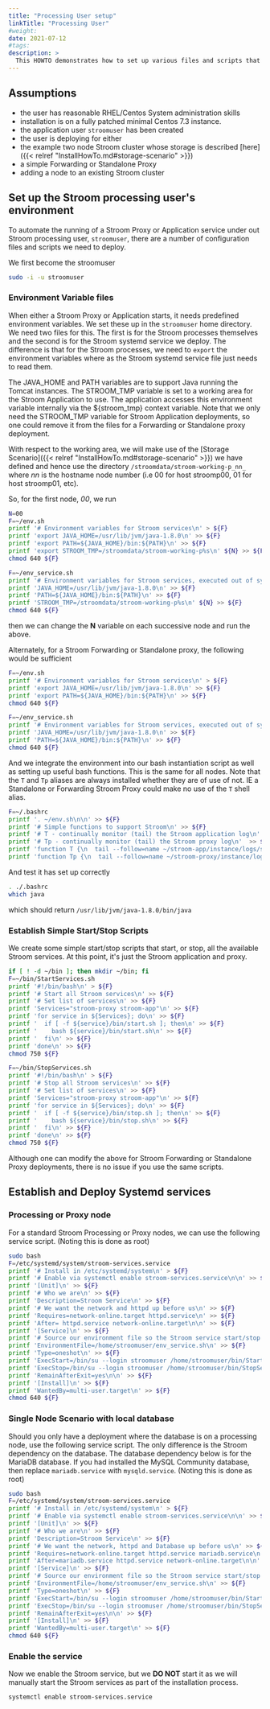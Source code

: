 ```yaml
---
title: "Processing User setup"
linkTitle: "Processing User"
#weight:
date: 2021-07-12
#tags: 
description: >
  This HOWTO demonstrates how to set up various files and scripts that the Stroom processing user requires.
---
```


## Assumptions
- the user has reasonable RHEL/Centos System administration skills
- installation is on a fully patched minimal Centos 7.3 instance.
- the application user `stroomuser` has been created
- the user is deploying for either
 - the example two node Stroom cluster whose storage is described [here]({{< relref "InstallHowTo.md#storage-scenario" >}})
 - a simple Forwarding or Standalone Proxy
 - adding a node to an existing Stroom cluster

## Set up the Stroom processing user's environment

To automate the running of a Stroom Proxy or Application service under out Stroom processing user, `stroomuser`, there are a number of configuration files and scripts we need to deploy.

We first become the stroomuser
```bash
sudo -i -u stroomuser
```

### Environment Variable files
When either a Stroom Proxy or Application starts, it needs predefined environment variables. We set these up in the `stroomuser` home directory.
We need two files for this. The first is for the Stroom processes themselves and the second is for the Stroom systemd service we deploy. The
difference is that for the Stroom processes, we need to `export` the environment variables where as the Stroom systemd service file just needs to read them.

The JAVA_HOME and PATH variables are to support Java running the Tomcat instances.
The STROOM_TMP variable is set to a working area for the Stroom Application to use. The application accesses this environment variable internally
via the ${stroom_tmp} context variable. Note that we only need the STROOM_TMP variable for Stroom Application deployments, so one
could remove it from the files for a Forwarding or Standalone proxy deployment.

With respect to the working area, we will make use of the [Storage Scenario]({{< relref "InstallHowTo.md#storage-scenario" >}}) we have defined and hence use the directory `/stroomdata/stroom-working-p_nn_` where _nn_ is the hostname node number (i.e 00 for host stroomp00, 01 for host stroomp01, etc).

So, for the first node, _00_, we run
```bash
N=00
F=~/env.sh
printf '# Environment variables for Stroom services\n' > ${F}
printf 'export JAVA_HOME=/usr/lib/jvm/java-1.8.0\n' >> ${F}
printf 'export PATH=${JAVA_HOME}/bin:${PATH}\n' >> ${F}
printf 'export STROOM_TMP=/stroomdata/stroom-working-p%s\n' ${N} >> ${F}
chmod 640 ${F}

F=~/env_service.sh
printf '# Environment variables for Stroom services, executed out of systemd service\n' > ${F}
printf 'JAVA_HOME=/usr/lib/jvm/java-1.8.0\n' >> ${F}
printf 'PATH=${JAVA_HOME}/bin:${PATH}\n' >> ${F}
printf 'STROOM_TMP=/stroomdata/stroom-working-p%s\n' ${N} >> ${F}
chmod 640 ${F}
```

then we can change the __N__ variable on each successive node and run the above.

Alternately, for a Stroom Forwarding or Standalone proxy, the following would be sufficient
```bash
F=~/env.sh
printf '# Environment variables for Stroom services\n' > ${F}
printf 'export JAVA_HOME=/usr/lib/jvm/java-1.8.0\n' >> ${F}
printf 'export PATH=${JAVA_HOME}/bin:${PATH}\n' >> ${F}
chmod 640 ${F}

F=~/env_service.sh
printf '# Environment variables for Stroom services, executed out of systemd service\n' > ${F}
printf 'JAVA_HOME=/usr/lib/jvm/java-1.8.0\n' >> ${F}
printf 'PATH=${JAVA_HOME}/bin:${PATH}\n' >> ${F}
chmod 640 ${F}
```

And we integrate the environment into our bash instantiation script as well as setting up useful bash functions. This is the same for all nodes.
Note that the `T` and `Tp` aliases are always installed whether they are of use of not. IE a Standalone or Forwarding Stroom Proxy could make
no use of the `T` shell alias.

```bash
F=~/.bashrc
printf '. ~/env.sh\n\n' >> ${F}
printf '# Simple functions to support Stroom\n' >> ${F}
printf '# T - continually monitor (tail) the Stroom application log\n'  >> ${F}
printf '# Tp - continually monitor (tail) the Stroom proxy log\n'  >> ${F}
printf 'function T {\n  tail --follow=name ~/stroom-app/instance/logs/stroom.log\n}\n' >> ${F}
printf 'function Tp {\n  tail --follow=name ~/stroom-proxy/instance/logs/stroom.log\n}\n' >> ${F}
```

And test it has set up correctly

```bash
. ./.bashrc
which java
```
which should return `/usr/lib/jvm/java-1.8.0/bin/java`

### Establish Simple Start/Stop Scripts

We create some simple start/stop scripts that start, or stop, all the available Stroom services. At this point, it's just the Stroom application and proxy.
```bash
if [ ! -d ~/bin ]; then mkdir ~/bin; fi
F=~/bin/StartServices.sh
printf '#!/bin/bash\n' > ${F}
printf '# Start all Stroom services\n' >> ${F}
printf '# Set list of services\n' >> ${F}
printf 'Services="stroom-proxy stroom-app"\n' >> ${F}
printf 'for service in ${Services}; do\n' >> ${F}
printf '  if [ -f ${service}/bin/start.sh ]; then\n' >> ${F}
printf '    bash ${service}/bin/start.sh\n' >> ${F}
printf '  fi\n' >> ${F}
printf 'done\n' >> ${F}
chmod 750 ${F}

F=~/bin/StopServices.sh
printf '#!/bin/bash\n' > ${F}
printf '# Stop all Stroom services\n' >> ${F}
printf '# Set list of services\n' >> ${F}
printf 'Services="stroom-proxy stroom-app"\n' >> ${F}
printf 'for service in ${Services}; do\n' >> ${F}
printf '  if [ -f ${service}/bin/stop.sh ]; then\n' >> ${F}
printf '    bash ${service}/bin/stop.sh\n' >> ${F}
printf '  fi\n' >> ${F}
printf 'done\n' >> ${F}
chmod 750 ${F}

```

Although one can modify the above for Stroom Forwarding or Standalone Proxy deployments, there is no issue if you use the same scripts. 

## Establish and Deploy Systemd services

### Processing or Proxy node
For a standard Stroom Processing or Proxy nodes, we can use the following service script.
(Noting this is done as root)
```bash
sudo bash
F=/etc/systemd/system/stroom-services.service
printf '# Install in /etc/systemd/system\n' > ${F}
printf '# Enable via systemctl enable stroom-services.service\n\n' >> ${F}
printf '[Unit]\n' >> ${F}
printf '# Who we are\n' >> ${F}
printf 'Description=Stroom Service\n' >> ${F}
printf '# We want the network and httpd up before us\n' >> ${F}
printf 'Requires=network-online.target httpd.service\n' >> ${F}
printf 'After= httpd.service network-online.target\n\n' >> ${F}
printf '[Service]\n' >> ${F}
printf '# Source our environment file so the Stroom service start/stop scripts work\n' >> ${F}
printf 'EnvironmentFile=/home/stroomuser/env_service.sh\n' >> ${F}
printf 'Type=oneshot\n' >> ${F}
printf 'ExecStart=/bin/su --login stroomuser /home/stroomuser/bin/StartServices.sh\n' >> ${F}
printf 'ExecStop=/bin/su --login stroomuser /home/stroomuser/bin/StopServices.sh\n' >> ${F}
printf 'RemainAfterExit=yes\n\n' >> ${F}
printf '[Install]\n' >> ${F}
printf 'WantedBy=multi-user.target\n' >> ${F}
chmod 640 ${F}
```

### Single Node Scenario with local database
Should you only have a deployment where the database is on a processing node, use the following service script. The only
difference is the Stroom dependency on the database. The database dependency below is for the MariaDB database. If you had 
installed the MySQL Community database, then replace `mariadb.service` with `mysqld.service`.
(Noting this is done as root)
```bash
sudo bash
F=/etc/systemd/system/stroom-services.service
printf '# Install in /etc/systemd/system\n' > ${F}
printf '# Enable via systemctl enable stroom-services.service\n\n' >> ${F}
printf '[Unit]\n' >> ${F}
printf '# Who we are\n' >> ${F}
printf 'Description=Stroom Service\n' >> ${F}
printf '# We want the network, httpd and Database up before us\n' >> ${F}
printf 'Requires=network-online.target httpd.service mariadb.service\n' >> ${F}
printf 'After=mariadb.service httpd.service network-online.target\n\n' >> ${F}
printf '[Service]\n' >> ${F}
printf '# Source our environment file so the Stroom service start/stop scripts work\n' >> ${F}
printf 'EnvironmentFile=/home/stroomuser/env_service.sh\n' >> ${F}
printf 'Type=oneshot\n' >> ${F}
printf 'ExecStart=/bin/su --login stroomuser /home/stroomuser/bin/StartServices.sh\n' >> ${F}
printf 'ExecStop=/bin/su --login stroomuser /home/stroomuser/bin/StopServices.sh\n' >> ${F}
printf 'RemainAfterExit=yes\n\n' >> ${F}
printf '[Install]\n' >> ${F}
printf 'WantedBy=multi-user.target\n' >> ${F}
chmod 640 ${F}
```

### Enable the service
Now we enable the Stroom service, but we **DO NOT** start it as we will manually start the Stroom services as part of
the installation process.
```bash
systemctl enable stroom-services.service
```
